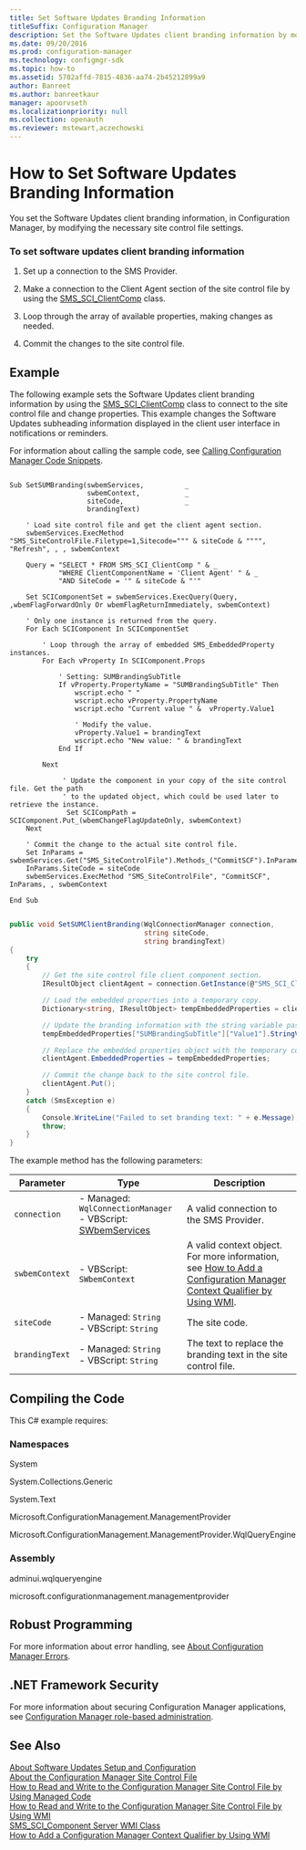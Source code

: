 ```yaml
---
title: Set Software Updates Branding Information
titleSuffix: Configuration Manager
description: Set the Software Updates client branding information by modifying the necessary site control file settings.
ms.date: 09/20/2016
ms.prod: configuration-manager
ms.technology: configmgr-sdk
ms.topic: how-to
ms.assetid: 5702affd-7815-4836-aa74-2b45212899a9
author: Banreet
ms.author: banreetkaur
manager: apoorvseth
ms.localizationpriority: null
ms.collection: openauth
ms.reviewer: mstewart,aczechowski
---
```

# How to Set Software Updates Branding Information
You set the Software Updates client branding information, in Configuration Manager, by modifying the necessary site control file settings.  

### To set software updates client branding information  

1.  Set up a connection to the SMS Provider.  

2.  Make a connection to the Client Agent section of the site control file by using the [SMS_SCI_ClientComp](../../develop/reference/core/servers/configure/sms_sci_clientcomp-server-wmi-class.md) class.  

3.  Loop through the array of available properties, making changes as needed.  

4.  Commit the changes to the site control file.  

## Example  
 The following example sets the Software Updates client branding information by using the [SMS_SCI_ClientComp](../../develop/reference/core/servers/configure/sms_sci_clientcomp-server-wmi-class.md) class to connect to the site control file and change properties. This example changes the Software Updates subheading information displayed in the client user interface in notifications or reminders.  

 For information about calling the sample code, see [Calling Configuration Manager Code Snippets](../../develop/core/understand/calling-code-snippets.md).  

```vbs  

Sub SetSUMBranding(swbemServices,          _  
                   swbemContext,           _  
                   siteCode,               _  
                   brandingText)  

    ' Load site control file and get the client agent section.  
    swbemServices.ExecMethod "SMS_SiteControlFile.Filetype=1,Sitecode=""" & siteCode & """", "Refresh", , , swbemContext  

    Query = "SELECT * FROM SMS_SCI_ClientComp " & _  
            "WHERE ClientComponentName = 'Client Agent' " & _  
            "AND SiteCode = '" & siteCode & "'"  

    Set SCIComponentSet = swbemServices.ExecQuery(Query, ,wbemFlagForwardOnly Or wbemFlagReturnImmediately, swbemContext)  

    ' Only one instance is returned from the query.  
    For Each SCIComponent In SCIComponentSet                                

        ' Loop through the array of embedded SMS_EmbeddedProperty instances.  
        For Each vProperty In SCIComponent.Props  

            ' Setting: SUMBrandingSubTitle  
            If vProperty.PropertyName = "SUMBrandingSubTitle" Then  
                wscript.echo " "  
                wscript.echo vProperty.PropertyName  
                wscript.echo "Current value " &  vProperty.Value1                 

                ' Modify the value.  
                vProperty.Value1 = brandingText  
                wscript.echo "New value: " & brandingText  
            End If  

        Next     

             ' Update the component in your copy of the site control file. Get the path  
             ' to the updated object, which could be used later to retrieve the instance.  
              Set SCICompPath = SCIComponent.Put_(wbemChangeFlagUpdateOnly, swbemContext)  
    Next  

    ' Commit the change to the actual site control file.  
    Set InParams = swbemServices.Get("SMS_SiteControlFile").Methods_("CommitSCF").InParameters.SpawnInstance_  
    InParams.SiteCode = siteCode  
    swbemServices.ExecMethod "SMS_SiteControlFile", "CommitSCF", InParams, , swbemContext  

End Sub  

```  

```c#  

public void SetSUMClientBranding(WqlConnectionManager connection,   
                                 string siteCode,   
                                 string brandingText)  
{  
    try  
    {  
        // Get the site control file client component section.  
        IResultObject clientAgent = connection.GetInstance(@"SMS_SCI_ClientComp.FileType=1,ItemType='Client Component',SiteCode='" + siteCode + "',ItemName='Client Agent'");  

        // Load the embedded properties into a temporary copy.  
        Dictionary<string, IResultObject> tempEmbeddedProperties = clientAgent.EmbeddedProperties;  

        // Update the branding information with the string variable passed in.  
        tempEmbeddedProperties["SUMBrandingSubTitle"]["Value1"].StringValue = brandingText;  

        // Replace the embedded properties object with the temporary copy.  
        clientAgent.EmbeddedProperties = tempEmbeddedProperties;  

        // Commit the change back to the site control file.  
        clientAgent.Put();  
    }  
    catch (SmsException e)  
    {  
        Console.WriteLine("Failed to set branding text: " + e.Message);  
        throw;  
    }  
}  
```  

 The example method has the following parameters:  

|Parameter|Type|Description|
|---------|----|-----------|
|`connection`|-   Managed: `WqlConnectionManager`<br />-   VBScript: [SWbemServices](/windows/win32/wmisdk/swbemservices)|A valid connection to the SMS Provider.|  
|`swbemContext`|-   VBScript: `SWbemContext`|A valid context object. For more information, see [How to Add a Configuration Manager Context Qualifier by Using WMI](../../develop/core/understand/how-to-add-a-configuration-manager-context-qualifier-by-using-wmi.md).|  
|`siteCode`|-   Managed: `String`<br />-   VBScript: `String`|The site code.|  
|`brandingText`|-   Managed: `String`<br />-   VBScript: `String`|The text to replace the branding text in the site control file.|  

## Compiling the Code  
 This C# example requires:  

### Namespaces  
 System  

 System.Collections.Generic  

 System.Text  

 Microsoft.ConfigurationManagement.ManagementProvider  

 Microsoft.ConfigurationManagement.ManagementProvider.WqlQueryEngine  

### Assembly  
 adminui.wqlqueryengine  

 microsoft.configurationmanagement.managementprovider  

## Robust Programming  
 For more information about error handling, see [About Configuration Manager Errors](../../develop/core/understand/about-configuration-manager-errors.md).  

## .NET Framework Security  
 For more information about securing Configuration Manager applications, see [Configuration Manager role-based administration](../../develop/core/servers/configure/role-based-administration.md).  

## See Also  
 [About Software Updates Setup and Configuration](../../develop/sum/about-software-updates-setup-and-configuration.md)   
 [About the Configuration Manager Site Control File](../../develop/core/understand/about-the-configuration-manager-site-control-file.md)   
 [How to Read and Write to the Configuration Manager Site Control File by Using Managed Code](../../develop/core/understand/how-to-read-and-write-to-the-site-control-file-by-using-managed-code.md)   
 [How to Read and Write to the Configuration Manager Site Control File by Using WMI](../../develop/core/understand/how-to-read-and-write-to-the-site-control-file-by-using-wmi.md)   
 [SMS_SCI_Component Server WMI Class](../../develop/reference/core/servers/configure/sms_sci_component-server-wmi-class.md)   
 [How to Add a Configuration Manager Context Qualifier by Using WMI](../../develop/core/understand/how-to-add-a-configuration-manager-context-qualifier-by-using-wmi.md)
